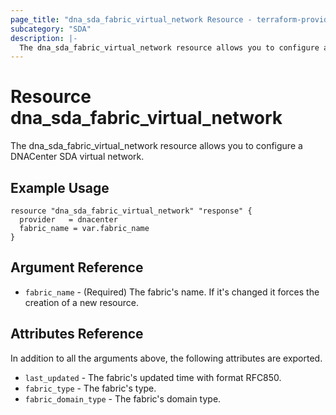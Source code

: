 ```yaml
---
page_title: "dna_sda_fabric_virtual_network Resource - terraform-provider-dnacenter"
subcategory: "SDA"
description: |-
  The dna_sda_fabric_virtual_network resource allows you to configure a DNACenter SDA virtual network.
---
```


# Resource dna_sda_fabric_virtual_network

The dna_sda_fabric_virtual_network resource allows you to configure a DNACenter SDA virtual network.

## Example Usage

```hcl
resource "dna_sda_fabric_virtual_network" "response" {
  provider   = dnacenter
  fabric_name = var.fabric_name
}
```

## Argument Reference

- `fabric_name` - (Required) The fabric's name. If it's changed it forces the creation of a new resource.

## Attributes Reference

In addition to all the arguments above, the following attributes are exported.

- `last_updated` - The fabric's updated time with format RFC850.
- `fabric_type` - The fabric's type.
- `fabric_domain_type` - The fabric's domain type.
